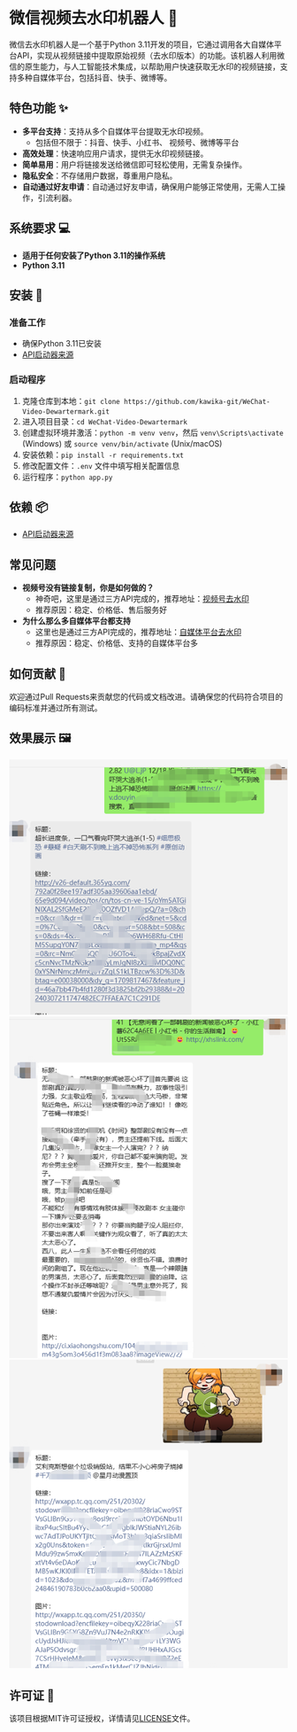 # 微信视频去水印机器人 🤖

微信去水印机器人是一个基于Python 3.11开发的项目，它通过调用各大自媒体平台API，实现从视频链接中提取原始视频（去水印版本）的功能。该机器人利用微信的原生能力，与人工智能技术集成，以帮助用户快速获取无水印的视频链接，支持多种自媒体平台，包括抖音、快手、微博等。

## 特色功能 ✨

- **多平台支持**：支持从多个自媒体平台提取无水印视频。
  - 包括但不限于：抖音、快手、小红书、 视频号、微博等平台
- **高效处理**：快速响应用户请求，提供无水印视频链接。
- **简单易用**：用户将链接发送给微信即可轻松使用，无需复杂操作。
- **隐私安全**：不存储用户数据，尊重用户隐私。
- **自动通过好友申请**：自动通过好友申请，确保用户能够正常使用，无需人工操作，引流利器。

## 系统要求 💻

- **适用于任何安装了Python 3.11的操作系统**
- **Python 3.11**

## 安装 🔧

### 准备工作

- 确保Python 3.11已安装
- [API启动器来源](https://github.com/kawika-git/wechatAPI)

### 启动程序

1. 克隆仓库到本地：`git clone https://github.com/kawika-git/WeChat-Video-Dewartermark.git`
2. 进入项目目录：`cd WeChat-Video-Dewartermark`
3. 创建虚拟环境并激活：`python -m venv venv`，然后 `venv\Scripts\activate` (Windows) 或 `source venv/bin/activate` (Unix/macOS)
4. 安装依赖：`pip install -r requirements.txt`
5. 修改配置文件：`.env` 文件中填写相关配置信息
6. 运行程序：`python app.py`

## 依赖 📦

- [API启动器来源](https://github.com/kawika-git/wechatAPI)

## 常见问题

- **视频号没有链接复制，你是如何做的？**
  - 神奇吧，这里是通过三方API完成的，推荐地址：[视频号去水印](https://sourl.cn/rKqXVp)
  - 推荐原因：稳定、价格低、售后服务好
- **为什么那么多自媒体平台都支持**
  - 这里也是通过三方API完成的，推荐地址：[自媒体平台去水印](https://sourl.cn/rKqXVp)
  - 推荐原因：稳定、价格低、支持的自媒体平台多

## 如何贡献 🤝

欢迎通过Pull Requests来贡献您的代码或文档改进。请确保您的代码符合项目的编码标准并通过所有测试。

## 效果展示 🖼️

![img.png](img/img.png)
![img.png](img/img_1.png)
![img.png](img/img_2.png)

## 许可证 📄

该项目根据MIT许可证授权，详情请见[LICENSE](LICENSE)文件。
